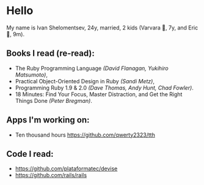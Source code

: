 # Hello

My name is Ivan Shelomentsev, 24y, married, 2 kids (Varvara :girl:, 7y, and Eric:boy:, 9m). 

## Books I read (re-read):

- The Ruby Programming Language _(David Flanagan, Yukihiro Matsumoto)_,
- Practical Object-Oriented Design in Ruby _(Sandi Metz)_,
- Programming Ruby 1.9 & 2.0 _(Dave Thomas, Andy Hunt, Chad Fowler)_.
- 18 Minutes: Find Your Focus, Master Distraction, and Get the Right Things Done _(Peter Bregman)_.

## Apps I'm working on:

- Ten thousand hours https://github.com/qwerty2323/tth

## Code I read:

- https://github.com/plataformatec/devise
- https://github.com/rails/rails